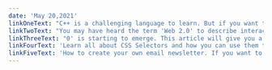 ```yaml
---
date: 'May 20,2021'
linkOneText: "C++ is a challenging language to learn. But if you want to do high-performance programming, it's a powerful tool. In this course you'll use the JUCE framework to build your own audio plugin with a 3-band equalizer and a spectrum analyzer. Don't know what those things are? No problem. You'll learn about those and other musical concepts, too. (5 hour YouTube course): https://www.freecodecamp.org/news/learn-modern-cpp-by-building-an-audio-plugin/"
linkTwoText: "You may have heard the term 'Web 2.0' to describe interactive AJAX-powered single-page applications like Gmail. And now a 'Web 3.0' is starting to emerge. This article will give you a tour of the decentralized internet of the future. (12 minute read): https://www.freecodecamp.org/news/what-is-web3/"
linkThreeText: "0' is starting to emerge. This article will give you a tour of the decentralized internet of the future. (12 minute read): https://www.freecodecamp.org/news/what-is-web3/"
linkFourText: 'Learn all about CSS Selectors and how you can use them to style your apps and websites. (20 minute read) https://www.freecodecamp.org/news/use-css-selectors-to-style-webpage/'
linkFiveText: 'How to create your own email newsletter. If you want to keep your friends and fans up-to-date with your creations, this practical guide will walk you through the technical tradeoffs. Ever wondered why I send these as plain text instead of HTML? Learn the answer to this and more. (11 minute read): https://www.freecodecamp.org/news/how-to-create-an-email-newsletter-design-layout-send/'
---
```

